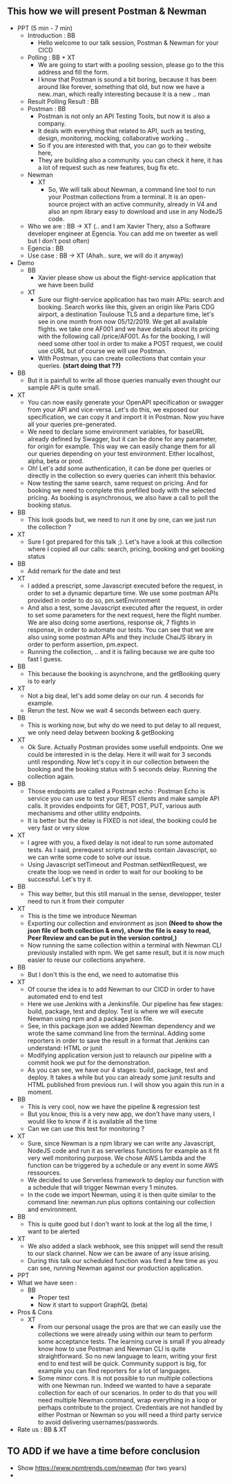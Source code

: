 This how we will present Postman & Newman
-----------------------------------------

- PPT (5 min - 7 min)
  - Introduction : BB
    - Hello welcome to our talk session, Postman & Newman for your CICD
  - Polling : BB + XT
    - We are going to start with a pooling session, please go to the this address and fill the form.
    - I know that Postman is sound a bit boring, because it has been around like forever, something that old, but now we have a new..man, which really interesting because it is a new .. man
  - Result Polling Result : BB
  - Postman : BB
    - Postman is not only an API Testing Tools, but now it is also a company.
    - It deals with everything that related to API, such as testing, design, monitoring, mocking, collaborative working ..
    - So if you are interested with that, you can go to their website here,
    - They are building also a community. you can check it here, it has a lot of request such as new features, bug fix etc.
  - Newman 
    - XT
      - So, We will talk about Newman, a command line tool to run your Postman collections from a terminal. It is an open-source project with an active community, already in V4 and also an npm library easy to download and use in any NodeJS code.
  - Who we are : BB -> XT (.. and I am Xavier Thery, also a Software developer engineer at Egencia. You can add me on tweeter as well but I don't post often)
  - Egencia : BB
  - Use case : BB -> XT  (Ahah.. sure, we will do it anyway)
- Demo 
  - BB
    - Xavier please show us about the flight-service application that we have been build
  - XT  
    - Sure our flight-service application has two main APIs: search and booking. Search works like this, given an origin like Paris CDG airport, a destination Toulouse TLS and a departure time, let's see in one month from now 05/12/2019. We get all available flights. we take one AF001 and we have details about its pricing with the following call /price/AF001. As for the booking, I will need some other tool in order to make a POST request, we could use cURL but of course we will use Postman.
    - With Postman, you can create collections that contain your queries. **(start doing that ??)**
 - BB
    -  But it is painfull to write all those queries manually even thought our sample API is quite small.
 - XT    
    - You can now easily generate your OpenAPI specification or swagger from your API and vice-versa. Let's do this, we exposed our specification, we can copy it and import it in Postman. Now you have all your queries pre-generated.
    - We need to declare some environment variables, for baseURL already defined by Swagger, but it can be done for any parameter, for origin for example. This way we can easily change them for all our queries depending on your test environment. Either localhost, alpha, beta or prod.
    - Oh! Let's add some authentication, it can be done per queries or directly in the collection so every queries can inherit this behavior. 
    - Now testing the same search, same request on pricing. And for booking we need to complete this prefilled body with the selected pricing. As booking is asynchronous, we also have a call to poll the booking status.
  - BB
    - This look goods but, we need to run it one by one, can we just run the collection ?
  - XT  
    - Sure I got prepared for this talk ;). Let's have a look at this collection where I copied all our calls: search, pricing, booking and get booking status
  - BB
    - Add remark for the date and test
  - XT
    - I added a prescript, some Javascript executed before the request, in order to set a dynamic departure time. We use some postman APIs provided in order to do so, pm.setEnvironment
    - And also a test, some Javascript executed after the request, in order to set some parameters for the next request, here the flight number. We are also doing some asertions, response ok, 7 flights in response, in order to automate our tests. You can see that we are also using some postman APIs and they include ChaiJS library in order to perform assertion, pm.expect.
    - Running the collection, .. and it is failing because we are quite too fast I guess.
  - BB  
    - This because the booking is asynchrone, and the getBooking query is to early
  - XT  
    - Not a big deal, let's add some delay on our run. 4 seconds for example.
    - Rerun the test. Now we wait 4 seconds between each query.
  - BB  
    - This is working now, but why do we need to put delay to all request, we only need delay between booking & getBooking
  - XT  
    - Ok Sure. Actually Postman provides some usefull endpoints. One we could be interested in is the delay. Here it will wait for 3 seconds until responding. Now let's copy it in our collection between the booking and the booking status with 5 seconds delay. Running the collection again.
  - BB  
    - Those endpoints are called a Postman echo : Postman Echo is service you can use to test your REST clients and make sample API calls. It provides endpoints for GET, POST, PUT, various auth mechanisms and other utility endpoints.
    - It is better but the delay is FIXED is not ideal, the booking could be very fast or very slow
  - XT  
    - I agree with you, a fixed delay is not ideal to run some automated tests. As I said, prerequest scripts and tests contain Javascript, so we can write some code to solve our issue.
    - Using Javascript setTimeout and Postman.setNextRequest, we create the loop we need in order to wait for our booking to be successful. Let's try it.
  - BB  
    - This way better, but this still manual in the sense, developper, tester need to run it from their computer
  - XT  
    - This is the time we introduce Newman
    - Exporting our collection and environment as json **(Need to show the json file of both collection & env), show the file is easy to read, Peer Review and can be put in the version control,)**
    - Now running the same collection within a terminal with Newman CLI previously installed with npm. We get same result, but it is now much easier to reuse our collections anywhere.    
  - BB  
    - But I don't this is the end, we need to automatise this
  - XT
    - Of course the idea is to add Newman to our CICD in order to have automated end to end test
    - Here we use Jenkins with a Jenkinsfile. Our pipeline has few stages: build, package, test and deploy. Test is where we will execute Newman using npm and a package json file.
    - See, in this package.json we added Newman dependency and we wrote the same command line from the terminal. Adding some reporters in order to save the result in a format that Jenkins can understand: HTML or junit
    - Modifying application version just to relaunch our pipeline with a commit hook we put for the demonstration.
    - As you can see, we have our 4 stages: build, package, test and deploy. It takes a while but you can already some junit results and HTML published from previous run. I will show you again this run in a moment.
  - BB  
    - This is very cool, now we have the pipeline & regression test
    - But you know, this is a very new app, we don't have many users, I would like to know if it is available all the time
    - Can we can use this test for monitoring ?        
  - XT  
    - Sure, since Newman is a npm library we can write any Javascript, NodeJS code and run it as serverless functions for example as it fit very well monitoring purpose. We chose AWS Lambda and the function can be triggered by a schedule or any event in some AWS ressources. 
    - We decided to use Serverless framework to deploy our function with a schedule that will trigger Newman every 1 minutes.
    - In the code we import Newman, using it is then quite similar to the command line: newman.run plus options containing our collection and environment.
  - BB  
    - This is quite good but I don't want to look at the log all the time, I want to be alerted
  - XT 
    - We also added a slack webhook, see this snippet will send the result to our slack channel. Now we can be aware of any issue arising.
    - During this talk our scheduled function was fired a few time as you can see, running Newman against our production application.
 - PPT
  - What we have seen : 
     - BB
        - Proper test
        - Now it start to support GraphQL (beta)
  - Pros & Cons 
    - XT 
      - From our personal usage the pros are that we can easily use the collections we were already using within our team to perform some acceptance tests. The learning curve is small if you already know how to use Postman and Newman CLI is quite straightforward. So no new language to learn, writing your first end to end test will be quick. Community support is big, for example you can find reporters for a lot of languages.
      - Some minor cons. It is not possible to run multiple collections with one Newman run. Indeed we wanted to have a separate collection for each of our scenarios. In order to do that you will need multiple Newman command, wrap everything in a loop or perhaps contribute to the project. Credentials are not handled by either Postman or Newman so you will need a third party service to avoid delivering usernames/passwords.
  - Rate us : BB & XT
      
## TO ADD if we have a time before conclusion
- Show https://www.npmtrends.com/newman (for two years)
- 

